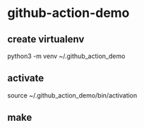 # github-action-demo

## create virtualenv

python3 -m venv ~/.github_action_demo

## activate

source ~/.github_action_demo/bin/activation

## make
